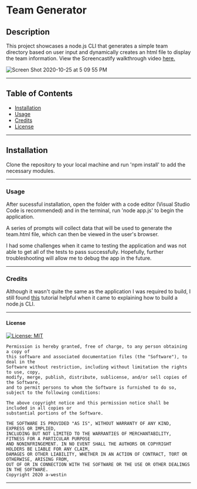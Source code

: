# Team Generator

  ## Description  

  This project showcases a node.js CLI that generates a simple team directory based on user input and dynamically creates an html file to display the team information. View the Screencastify walkthrough video [here.](https://drive.google.com/file/d/1T8z5cVXiIUbpjmiu8DEtXbxMPhWDiPxI/view?usp=sharing)
  
![Screen Shot 2020-10-25 at 5 09 55 PM](https://user-images.githubusercontent.com/69770137/97119231-440da980-16e5-11eb-81dd-41f938f772b6.png)

  ******

  ## Table of Contents 
  * [Installation](#installation)
  * [Usage](#usage)
  * [Credits](#credits)
  * [License](#license)
  
  ******

  ## Installation
  
  Clone the repository to your local machine and run 'npm install' to add the necessary modules.  

  ******

  ### Usage
  After sucessful installation, open the folder with a code editor (Visual Studio Code is recommended) and in the terminal, run 'node app.js' to begin the application.
  
  A series of prompts will collect data that will be used to generate the team.html file, which can then be viewed in the user's browser. 
  
  I had some challenges when it came to testing the application and was not able to get all of the tests to pass successfully. Hopefully, further troubleshooting will allow me to debug the app in the future. 
  

  ******

  ### Credits
  
  Although it wasn't quite the same as the application I was required to build, I still found [this](https://developer.okta.com/blog/2019/06/18/command-line-app-with-nodejs) tutorial helpful when it came to explaining how to build a node.js CLI. 
  
  ******

  #### License
  [![License: MIT](https://img.shields.io/badge/License-MIT-yellow.svg)](https://opensource.org/licenses/MIT)

    Permission is hereby granted, free of charge, to any person obtaining a copy of 
    this software and associated documentation files (the "Software"), to deal in the 
    Software without restriction, including without limitation the rights to use, copy, 
    modify, merge, publish, distribute, sublicense, and/or sell copies of the Software, 
    and to permit persons to whom the Software is furnished to do so, subject to the following conditions:
    
    The above copyright notice and this permission notice shall be included in all copies or 
    substantial portions of the Software.
    
    THE SOFTWARE IS PROVIDED "AS IS", WITHOUT WARRANTY OF ANY KIND, EXPRESS OR IMPLIED, 
    INCLUDING BUT NOT LIMITED TO THE WARRANTIES OF MERCHANTABILITY, FITNESS FOR A PARTICULAR PURPOSE 
    AND NONINFRINGEMENT. IN NO EVENT SHALL THE AUTHORS OR COPYRIGHT HOLDERS BE LIABLE FOR ANY CLAIM, 
    DAMAGES OR OTHER LIABILITY, WHETHER IN AN ACTION OF CONTRACT, TORT OR OTHERWISE, ARISING FROM, 
    OUT OF OR IN CONNECTION WITH THE SOFTWARE OR THE USE OR OTHER DEALINGS IN THE SOFTWARE. 
    Copyright 2020 a-westin  

  ******
